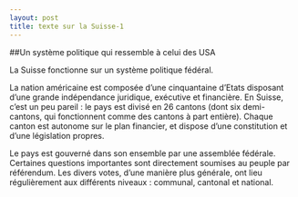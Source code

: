 ```yaml
---
layout: post
title: texte sur la Suisse-1
---
```


##Un système politique qui ressemble à celui des USA

La Suisse fonctionne sur un système politique fédéral.

La nation américaine est composée d’une cinquantaine d’Etats disposant d’une grande indépendance juridique, exécutive et financière. En Suisse, c’est un peu pareil : le pays est divisé en 26 cantons (dont six demi-cantons, qui fonctionnent comme des cantons à part entière). Chaque canton est autonome sur le plan financier, et dispose d’une constitution et d’une législation propres.

Le pays est gouverné dans son ensemble par une assemblée fédérale. Certaines questions importantes sont directement soumises au peuple par référendum. Les divers votes, d’une manière plus générale, ont lieu régulièrement aux différents niveaux : communal, cantonal et national.

 

